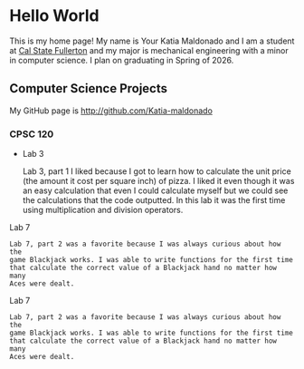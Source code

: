 # Hello World

This is my home page! My name is Your Katia Maldonado and I am a student at [Cal State Fullerton](http://www.fullerton.edu/) and my major is mechanical engineering with a minor in computer science. I plan on graduating in Spring of 2026.

## Computer Science Projects

My GitHub page is http://github.com/Katia-maldonado

### CPSC 120

* Lab 3

    Lab 3, part 1 I liked because I got to learn how to calculate the unit
    price (the amount it cost per square inch) of pizza. I liked it even though
    it was an easy calculation that even I could calculate myself but we could
    see the calculations that the code outputted. In this lab it was the first
    time using multiplication and division operators.

Lab 7

    Lab 7, part 2 was a favorite because I was always curious about how the
    game Blackjack works. I was able to write functions for the first time
    that calculate the correct value of a Blackjack hand no matter how many
    Aces were dealt.

Lab 7

    Lab 7, part 2 was a favorite because I was always curious about how the
    game Blackjack works. I was able to write functions for the first time
    that calculate the correct value of a Blackjack hand no matter how many
    Aces were dealt.
